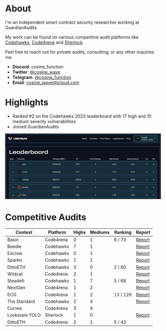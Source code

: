 # About

I'm an independent smart contract security researcher working at GuardianAudits.

My work can be found on various competitive audit platforms like [Codehawks](https://www.codehawks.com/profile/clkc7trh30004l208e0okerdn), [Code4rena](https://code4rena.com/@Cosine) and [Sherlock](https://audits.sherlock.xyz/watson/cosine).

Feel free to reach out for private audits, consulting, or any other inquiries via:

- **Discord**: cosine_function
- **Twitter**: [@cosine_wave](https://twitter.com/cosine_wave)
- **Telegram**: [@cosine_function](https://t.me/cosine_function)
- **Email**: cosine_wave@icloud.com

# Highlights

- Ranked #2 on the Codehawks 2023 leaderboard with 17 high and 10 medium severity vulnerabilities
- Joined GuardianAudits

<img src="./images/codehawks_leaderboard.png" width="900">

# Competitive Audits

| Contest        | Platform  | Highs | Mediums | Ranking  | Report                                                               |
| -------------- | --------- | ----- | ------- | -------- | -------------------------------------------------------------------- |
| Basin          | Code4rena | 0     | 1       | 6 / 73   | [Report](https://code4rena.com/reports/2023-07-basin)                |
| Beedle         | Codehawks | 7     | 1       |          | [Report](https://www.codehawks.com/report/clkbo1fa20009jr08nyyf9wbx) |
| Escrow         | Codehawks | 0     | 1       |          | [Report](https://www.codehawks.com/report/cljyfxlc40003jq082s0wemya) |
| Sparkn         | Codehawks | 1     | 1       |          | [Report](https://www.codehawks.com/report/cllcnja1h0001lc08z7w0orxx) |
| DittoETH       | Codehawks | 3     | 0       | 2 / 80   | [Report](https://www.codehawks.com/report/clm871gl00001mp081mzjdlwc) |
| Wildcat        | Code4rena | 2     | 1       |          | [Report](https://code4rena.com/reports/2023-10-wildcat)              |
| Steadefi       | Codehawks | 1     | 7       | 5 / 68   | [Report](https://www.codehawks.com/report/clo38mm260001la08daw5cbuf) |
| NextGen        | Code4rena | 1     | 2       |          | [Report](https://code4rena.com/reports/2023-10-nextgen)              |
| ECG            | Code4rena | 1     | 2       | 13 / 126 | [Report](https://code4rena.com/reports/2023-12-ethereumcreditguild)  |
| The Standard   | Codehawks | 2     | 4       |          | [Report](https://www.codehawks.com/report/clql6lvyu0001mnje1xpqcuvl) |
| Curves         | Code4rena | 3     | 4       |          |                                                                      |
| Looksrare YOLO | Sherlock  | 1     | 0       |          | [Report](https://audits.sherlock.xyz/contests/163/report)            |
| DittoETH       | Code4rena | 2     | 1       | 5 / 43   |                                                                      |
